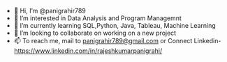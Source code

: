 - 👋 Hi, I’m @panigrahir789
- 👀 I’m interested in Data Analysis and Program Managemnt
- 🌱 I’m currently learning SQL,Python, Java, Tableau, Machine Learning
- 💞️ I’m looking to collaborate on working on a new project
- 📫 To reach me, mail to panigrahir789@gmail.com or Connect Linkedin- https://www.linkedin.com/in/rajeshkumarpanigrahi/

<!---
panigrahir789/panigrahir789 is a ✨ special ✨ repository because its `README.md` (this file) appears on your GitHub profile.
You can click the Preview link to take a look at your changes.
--->
